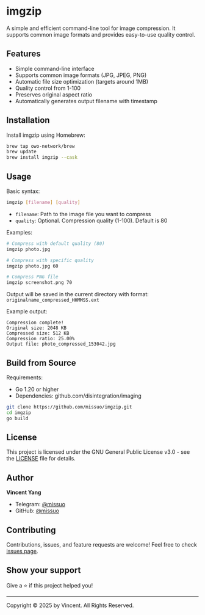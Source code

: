 # imgzip

A simple and efficient command-line tool for image compression. It supports common image formats and provides easy-to-use quality control.

## Features

- Simple command-line interface
- Supports common image formats (JPG, JPEG, PNG)
- Automatic file size optimization (targets around 1MB)
- Quality control from 1-100
- Preserves original aspect ratio
- Automatically generates output filename with timestamp

## Installation

Install imgzip using Homebrew:

```bash
brew tap owo-network/brew
brew update
brew install imgzip --cask
```

## Usage

Basic syntax:
```bash
imgzip [filename] [quality]
```

- `filename`: Path to the image file you want to compress
- `quality`: Optional. Compression quality (1-100). Default is 80

Examples:
```bash
# Compress with default quality (80)
imgzip photo.jpg

# Compress with specific quality
imgzip photo.jpg 60

# Compress PNG file
imgzip screenshot.png 70
```

Output will be saved in the current directory with format: `originalname_compressed_HHMMSS.ext`

Example output:
```
Compression complete!
Original size: 2048 KB
Compressed size: 512 KB
Compression ratio: 25.00%
Output file: photo_compressed_153042.jpg
```

## Build from Source

Requirements:
- Go 1.20 or higher
- Dependencies: github.com/disintegration/imaging

```bash
git clone https://github.com/missuo/imgzip.git
cd imgzip
go build
```

## License

This project is licensed under the GNU General Public License v3.0 - see the [LICENSE](LICENSE) file for details.

## Author

**Vincent Yang**
- Telegram: [@missuo](https://t.me/missuo)
- GitHub: [@missuo](https://github.com/missuo)

## Contributing

Contributions, issues, and feature requests are welcome! Feel free to check [issues page](https://github.com/missuo/imgzip/issues).

## Show your support

Give a ⭐️ if this project helped you!

---
Copyright © 2025 by Vincent. All Rights Reserved.